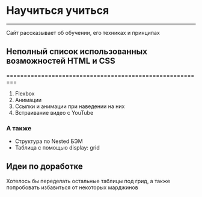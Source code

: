 # Научиться учиться
-------------------
Сайт рассказывает об обучении, его техниках и принципах
## Неполный список использованных возможностей HTML и CSS
=========================================================
1. Flexbox
2. Анимации
3. Ссылки и анимации при наведении на них
4. Встраивание видео с YouTube
### А также
* Структура по Nested БЭМ
* Таблица с помощью display: grid

## Идеи по доработке

Хотелось бы переделать остальные таблицы под грид, а также попробовать избавиться от некоторых марджинов
